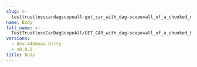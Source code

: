 ```yaml
---
slug: >-
  testtrustlesscardagscopeall-get_car_with_dag-scope=all_of_a_chunked_unixfs_file_(accept_header)-body
name: Body
full_name: >-
  TestTrustlessCarDagScopeAll/GET_CAR_with_dag-scope=all_of_a_chunked_UnixFS_file_(Accept_Header)/Body
versions:
  - dev-44b0eaa-dirty
  - v0.0.2
title: Body
---
```


